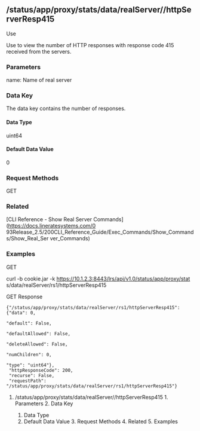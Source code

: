 ## /status/app/proxy/stats/data/realServer/<name>/httpServerResp415

Use

Use to view the number of HTTP responses with response code 415 received from
the servers.

### Parameters

name: Name of real server

### Data Key

The data key contains the number of responses.

#### Data Type

uint64

#### Default Data Value

0

### Request Methods

GET

### Related

[CLI Reference - Show Real Server Commands](https://docs.lineratesystems.com/0
93Release_2.5/200CLI_Reference_Guide/Exec_Commands/Show_Commands/Show_Real_Ser
ver_Commands)

### Examples

GET

curl -b cookie.jar -k https://10.1.2.3:8443/lrs/api/v1.0/status/app/proxy/stat
s/data/realServer/rs1/httpServerResp415

GET Response

    
    {"/status/app/proxy/stats/data/realServer/rs1/httpServerResp415": {"data": 0,
                                                                             "default": False,
                                                                             "defaultAllowed": False,
                                                                             "deleteAllowed": False,
                                                                             "numChildren": 0,
                                                                             "type": "uint64"},
     "httpResponseCode": 200,
     "recurse": False,
     "requestPath": "/status/app/proxy/stats/data/realServer/rs1/httpServerResp415"}
    

  1. /status/app/proxy/stats/data/realServer/<name>/httpServerResp415
    1. Parameters
    2. Data Key
      1. Data Type
      2. Default Data Value
    3. Request Methods
    4. Related
    5. Examples

